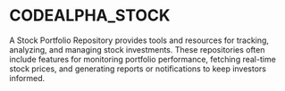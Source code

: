 # CODEALPHA_STOCK
A Stock Portfolio Repository provides tools and resources for tracking, analyzing, and managing stock investments. These repositories often include features for monitoring portfolio performance, fetching real-time stock prices, and generating reports or notifications to keep investors informed.

